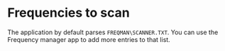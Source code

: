 # Frequencies to scan

The application by default parses `FREQMAN\SCANNER.TXT`. You can use the Frequency manager app to add more entries to that list.